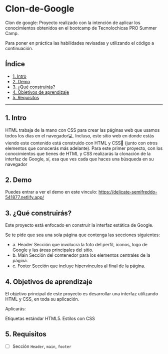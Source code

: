 # Clon-de-Google

Clon de google: Proyecto realizado con la intención de aplicar los conocimientos obtenidos en el bootcamp de Tecnolochicas PRO Summer Camp.

Para poner en práctica las habilidades revisadas y utilizando el código a continuación.

## Índice

* [1. Intro ](https://github.com/Jacqui14/clon-de-Google/edit/main/README.md#1-intro)
* [2. Demo ](https://github.com/Jacqui14/clon-de-Google/edit/main/README.md#2-demo)
* [3. ¿Qué construirás? ](https://github.com/Jacqui14/clon-de-Google/edit/main/README.md#3-qu%C3%A9-construir%C3%A1s)
* [4. Objetivos de aprendizaje ](https://github.com/Jacqui14/clon-de-Google/edit/main/README.md#4-objetivos-de-aprendizaje)
* [5. Requisitos ](https://github.com/Jacqui14/clon-de-Google/edit/main/README.md#5-requisitos)

****

## 1. Intro
HTML trabaja de la mano con CSS para crear las páginas web que usamos todos los días en el navegador💻. Incluso, este sitio web en donde estás viendo este contenido está construido con HTML y CSS🤯 (junto con otros elementos que conocerás más adelante). Para este primer proyecto, con los conocimientos que tienes de HTML y CSS realizarás la clonación de la interfaz de Google, sí, esa que ves cada que haces una búsqueda en su navegador

## 2. Demo 
Puedes entrar a ver el demo en este vinculo: https://delicate-semifreddo-541877.netlify.app/

## 3. ¿Qué construirás?
Este proyecto está enfocado en construir la interfaz estática de Google.

Se te pide que sea una sola página que contenga las secciones siguientes:

* a. Header Sección que involucra la foto del perfil, iconos, logo de Google y las áreas principales del sitio.
* b. Main Sección del contenedor para los elementos centrales de la página.
* c. Footer Sección que incluye hipervínculos al final de la página.

## 4. Objetivos de aprendizaje 
El objetivo principal de este proyecto es desarrollar una interfaz utilizando HTML y CSS, en toda su aplicación.

Aplicarás:

Etiquetas estándar HTML5.
Estilos con CSS

## 5. Requisitos
- [ ] Sección `Header`, `main`, `footer`
